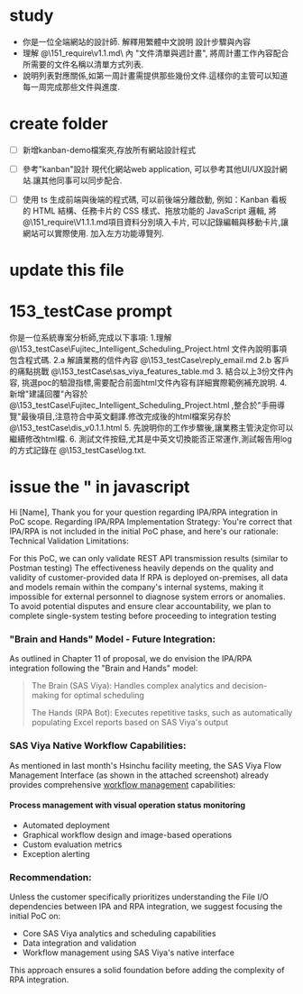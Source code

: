 
# study
- 你是一位全端網站的設計師. 解釋用繁體中文說明 設計步驟與內容
- 理解 @\151_require\v1.1.md\ 內 "文件清單與週計畫", 將周計畫工作內容配合所需要的文件名稱以清單方式列表.
- 說明列表對應關係,如第一周計畫需提供那些幾份文件.這樣你的主管可以知道每一周完成那些文件與進度.
 
# create folder
- [ ] 新增kanban-demo檔案夾,存放所有網站設計程式
- [ ] 參考"kanban"設計 現代化網站web application, 可以參考其他UI/UX設計網站.讓其他同事可以同步配合.
- [ ] 使用 ts 生成前端與後端的程式碼,
       可以前後端分離啟動,
       例如：Kanban 看板的 HTML 結構、任務卡片的 CSS 樣式、拖放功能的 JavaScript 邏輯,
       將@\151_require\V1.1.1.md項目資料分別填入卡片,
       可以記錄編輯與移動卡片,讓網站可以實際使用.
       加入左方功能導覽列.
       

# update this file


# 153_testCase prompt
你是一位系統專案分析師,完成以下事項:
1.理解 @\153_testCase\Fujitec_Intelligent_Scheduling_Project.html 文件內說明事項包含程式碼.
2.a 解讀業務的信件內容 @\153_testCase\reply_email.md
2.b 客戶的痛點挑戰 @\153_testCase\sas_viya_features_table.md
3. 結合以上3份文件內容, 挑選poc的驗證指標,需要配合前面html文件內容有詳細實際範例補充說明.
4. 新增"建議回覆"內容於 @\153_testCase\Fujitec_Intelligent_Scheduling_Project.html ,整合於"手冊導覽"最後項目,注意符合中英文翻譯.修改完成後的html檔案另存於 @\153_testCase\dis_v0.1.1.html
5. 先說明你的工作步驟後,讓業務主管決定你可以繼續修改html檔.
6. 測試文件按鈕,尤其是中英文切換能否正常運作,測試報告用log的方式記錄在 @\153_testCase\log.txt.

# issue the \" in javascript


Hi [Name],
Thank you for your question regarding IPA/RPA integration in PoC scope.
Regarding IPA/RPA Implementation Strategy:
You're correct that IPA/RPA is not included in the initial PoC phase, and here's our rationale:
Technical Validation Limitations:

For this PoC, we can only validate REST API transmission results (similar to Postman testing)
The effectiveness heavily depends on the quality and validity of customer-provided data
If RPA is deployed on-premises, all data and models remain within the company's internal systems, 
making it impossible for external personnel to diagnose system errors or anomalies.
To avoid potential disputes and ensure clear accountability, 
we plan to complete single-system testing before proceeding to integration testing


### "Brain and Hands" Model - Future Integration:
As outlined in Chapter 11 of proposal, we do envision the IPA/RPA integration following the "Brain and Hands" model:

> The Brain (SAS Viya): Handles complex analytics and decision-making for optimal scheduling
>
> The Hands (RPA Bot): Executes repetitive tasks, such as automatically populating Excel reports based on SAS Viya's output

### SAS Viya Native Workflow Capabilities:
As mentioned in last month's Hsinchu facility meeting, the SAS Viya Flow Management Interface (as shown in the attached screenshot) already provides comprehensive [workflow management](https://docs.google.com/presentation/d/1bZQfa4BtP3MT6kr3Wf3gHp7iMB4X6MN94nI18b3ddYw/edit?slide=id.g3602673f385_0_296#slide=id.g3602673f385_0_296) capabilities:

#### Process management with visual operation status monitoring
* Automated deployment
* Graphical workflow design and image-based operations
* Custom evaluation metrics
* Exception alerting

### Recommendation:
Unless the customer specifically prioritizes understanding the File I/O dependencies between IPA and RPA integration, we suggest focusing the initial PoC on:

* Core SAS Viya analytics and scheduling capabilities
* Data integration and validation
* Workflow management using SAS Viya's native interface

This approach ensures a solid foundation before adding the complexity of RPA integration.


